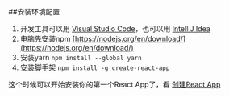 ##安装环境配置
1. 开发工具可以用 [Visual Studio Code](https://code.visualstudio.com)，也可以用 [IntelliJ Idea](https://www.jetbrains.com/zh-cn/idea/download/#section=mac)
2. 电脑先安装npm  [https://nodejs.org/en/download/](https://nodejs.org/en/download/)
3. 安装yarn  `npm install --global yarn`
4. 安装脚手架 `npm install -g create-react-app`

这个时候可以开始安装你的第一个React App了，看 [创建React App](start.md)